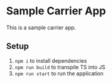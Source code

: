 # Sample Carrier App

This is a sample carrier app.

## Setup

1. `npm i` to install dependencies
1. `npm run build` to transpile TS into JS
1. `npm run start` to run the application

